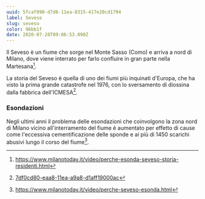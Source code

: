 ```yaml
---
uuid: 5fcaf090-d7d6-11ea-8315-417e20cd1794
label: Seveso
slug: seveso
color: 96bb1f
date: 2020-07-28T09:06:53.090Z
---
```

Il Seveso è un fiume che sorge nel Monte Sasso (Como) e arriva a nord di Milano, dove viene interrato per farlo confluire in gran parte nella Martesana[^storia-seveso].

La storia del Seveso è quella di uno dei fiumi più inquinati d'Europa, che ha visto la prima grande catastrofe nel 1976, con lo sversamento di diossina dalla fabbrica dell'ICMESA[^7df0cd80-eaa8-11ea-a9a8-d1aff19000ac]. 


[^7df0cd80-eaa8-11ea-a9a8-d1aff19000ac]: [7df0cd80-eaa8-11ea-a9a8-d1aff19000ac](/events/7df0cd80-eaa8-11ea-a9a8-d1aff19000ac)
[^storia-seveso]: https://www.milanotoday.it/video/perche-esonda-seveso-storia-residenti.html

### Esondazioni

Negli ultimi anni il problema delle esondazioni che coinvolgono la zona nord di Milano vicino all'interramento del fiume è aumentato per effetto di cause come l'eccessiva cementificazione delle sponde e ai più di 1450 scarichi abusivi lungo il corso del fiume[^perche-seveso-esonda]. 



[^perche-seveso-esonda]: https://www.milanotoday.it/video/perche-seveso-esonda.html


